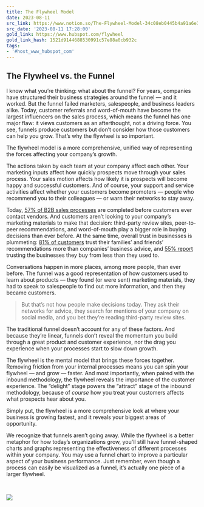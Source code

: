```yaml
---
title: The Flywheel Model
date: 2023-08-11
src_link: https://www.notion.so/The-Flywheel-Model-34c08eb0445b4a91a6e383c56af1a0fd
src_date: '2023-08-11 17:28:00'
gold_link: https://www.hubspot.com/flywheel
gold_link_hash: 1521d9144688530991c57e88a0cb932c
tags:
- '#host_www_hubspot_com'
---
```


The Flywheel vs. the Funnel
---------------------------


I know what you’re thinking: what about the funnel? For years, companies have structured their business strategies around the funnel — and it worked. But the funnel failed marketers, salespeople, and business leaders alike. Today, customer referrals and word-of-mouth have become the largest influencers on the sales process, which means the funnel has one major flaw: it views customers as an afterthought, not a driving force. You see, funnels produce customers but don’t consider how those customers can help you grow. That’s why the flywheel is so important.


The flywheel model is a more comprehensive, unified way of representing the forces affecting your company’s growth.


The actions taken by each team at your company affect each other. Your marketing inputs affect how quickly prospects move through your sales process. Your sales motion affects how likely it is prospects will become happy and successful customers. And of course, your support and service activities affect whether your customers become promoters — people who recommend you to their colleagues — or warn their networks to stay away.


Today, [57% of B2B sales processes](https://hbr.org/2015/03/making-the-consensus-sale) are completed before customers ever contact vendors. And customers aren’t looking to your company’s marketing materials to make that decision: third-party review sites, peer-to-peer recommendations, and word-of-mouth play a bigger role in buying decisions than ever before. At the same time, overall trust in businesses is plummeting: [81% of customers](https://research.hubspot.com/customer-acquisition-study) trust their families’ and friends’ recommendations more than companies’ business advice, and [55% report](https://research.hubspot.com/customer-acquisition-study) trusting the businesses they buy from less than they used to.


Conversations happen in more places, among more people, than ever before. The funnel was a good representation of how customers used to learn about products — they found (or were sent) marketing materials, they had to speak to salespeople to find out more information, and then they became customers.



> But that’s not how people make decisions today. They ask their networks for advice, they search for mentions of your company on social media, and you bet they’re reading third-party review sites.


The traditional funnel doesn’t account for any of these factors. And because they’re linear, funnels don’t reveal the momentum you build through a great product and customer experience, nor the drag you experience when your processes start to slow down growth.


The flywheel is the mental model that brings these forces together. Removing friction from your internal processes means you can spin your flywheel — and grow — faster. And most importantly, when paired with the inbound methodology, the flywheel reveals the importance of the customer experience. The “delight” stage powers the “attract” stage of the inbound methodology, because of *course* how you treat your customers affects what prospects hear about you.


Simply put, the flywheel is a more comprehensive look at where your business is growing fastest, and it reveals your biggest areas of opportunity.


We recognize that funnels aren’t going away. While the flywheel is a better metaphor for how today’s organizations grow, you'll still have funnel-shaped charts and graphs representing the effectiveness of different processes within your company. You may use a funnel chart to improve a particular aspect of your business performance. Just remember, even though a process can easily be visualized as a funnel, it’s actually one piece of a larger flywheel.





 

![](moz-extension://bb628f93-796f-44c9-8ce7-c755ef8ce268/static/sound.svg)